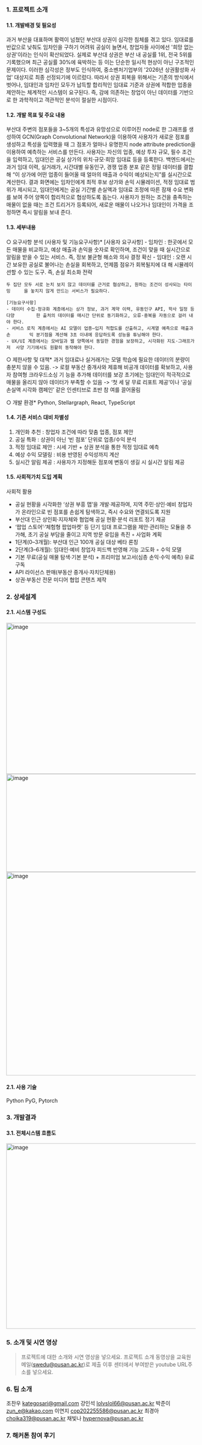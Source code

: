 ### 1. 프로젝트 소개
#### 1.1. 개발배경 및 필요성

과거 부산을 대표하며 활력이 넘쳤던 부산대 상권이 심각한 침체를 겪고 있다. 임대료를 반값으로 낮춰도 임차인을 구하기 어려워 공실이 늘면서, 창업자들 사이에선 '희망 없는 상권'이라는 인식이 확산되었다.
실제로 부산대 상권은 부산 내 공실률 1위, 전국 5위를 기록했으며 최근 공실률 30%에 육박하는 등 이는 단순한 일시적 현상이 아닌 구조적인 문제이다. 이러한 심각성은 정부도 인식하여, 중소벤처기업부의 '2026년 상권활성화 사업' 대상지로 최종 선정되기에 이르렀다.
따라서 상권 회복을 위해서는 기존의 방식에서 벗어나, 임대인과 임차인 모두가 납득할 합리적인 임대료 기준과 상권에 적합한 업종을 제안하는 체계적인 시스템이 요구된다. 즉, 감에 의존하는 창업이 아닌 데이터를 기반으로 한 과학적이고 객관적인 분석이 절실한 시점이다.

#### 1.2. 개발 목표 및 주요 내용
 부산대 주변의 점포들을 3~5개의 특성과 유망성으로 이루어진 node로 한 그래프를 생성하여 GCN(Graph Convolutional Network)을 이용하여 사용자가 새로운 점포를 생성하고 특성을 입력했을 때 그 점포가  얼마나  유명한지 node attribute prediction을 이용하여 예측하는 서비스를 만든다. 
사용자는 자신의 업종, 예상 투자 규모, 필수 조건을 입력하고, 임대인은 공실 상가의 위치·규모·희망 임대료 등을 등록한다.
 백엔드에서는 과거 임대 이력, 실거래가, 시간대별 유동인구, 경쟁 업종 분포 같은 정밀 데이터를 결합해 “이 상가에 어떤 업종이 들어올 때 얼마의 매출과 수익이 예상되는지”를 실시간으로 계산한다. 
 결과 화면에는 임차인에게 최적 후보 상가와 손익 시뮬레이션, 적정 임대료 범위가 제시되고, 임대인에게는 공실 기간별 손실액과 임대료 조정에 따른 잠재 수요 변화를 보여 주어 양쪽이 합리적으로 협상하도록 돕는다. 
사용자가 원하는 조건을 충족하는 매물이 없을 때는 조건 트리거가 등록되어, 새로운 매물이 나오거나 임대인이 가격을 조정하면 즉시 알림을 보내 준다.

#### 1.3. 세부내용
○ 요구사항 분석 (사용자 및 기능요구사항)*
	[사용자 요구사항]
	- 임차인 : 한곳에서 모든 매물을 비교하고, 예상 매출과 손익을 숫자로 확인하며, 조건이 맞을 	때 실시간으로 알림을 받을 수 있는 서비스. 즉, 정보 불균형 해소와 의사 결정 확신
	- 임대인 : 오랜 시간 보유한 공실로 불어나는 손실을 회복하고, 언제쯤 점유가 회복될지에 대		해 시뮬레이션할 수 있는 도구. 즉, 손실 최소화 전략

	두 집단 모두 서로 눈치 보지 않고 데이터를 근거로 협상하고, 원하는 조건이 성사되는 타이밍		을 놓치지 않게 만드는 서비스가 필요하다.

	[기능요구사항]
	- 데이터 수집·정규화 계층에서는 상가 정보, 과거 계약 이력, 유동인구 API, 학사 일정 등 다양		한 출처의 데이터를 매시간 단위로 동기화하고, 오류·중복을 자동으로 걸러 내야 한다.
	- 서비스 로직 계층에서는 AI 모델이 업종‒입지 적합도를 산출하고, 시계열 예측으로 매출과 손		익 분기점을 계산해 3초 이내에 응답하도록 성능을 튜닝해야 한다. 
	- UX/UI 계층에서는 모바일과 웹 양쪽에서 동일한 경험을 보장하고, 시각화된 지도·그래프가 저	사양 기기에서도 원활히 동작해야 한다.
  ○ 제한사항 및 대책* 
	과거 임대료나 실거래가는 모델 학습에 필요한 데이터의 분량이 충분치 않을 수 있음.
	  -> 로컬 부동산 중개사와 제휴해 비공개 데이터를 확보하고, 사용자 참여형 크라우드소싱 기		  능을 추가해 데이터를 보강
	초기에는 임대인이 적극적으로 매물을 올리지 않아 데이터가 부족할 수 있음
	  -> ‘첫 세 달 무료 리포트 제공’이나 ‘공실 손실액 시각화 캠페인’ 같은 인센티브로 초반 참		  여를 끌어올림
	
  ○ 개발 환경* Python, Stellargraph, React, TypeScript

#### 1.4. 기존 서비스 대비 차별성
1. 개인화 추천 : 창업자 조건에 따라 맞춤 업종, 점포 제안
2. 공실 특화 : 상권이 아닌 ‘빈 점포’ 단위로 업종/수익 분석
3. 적정 임대료 제안 : 시세 기반 + 상권 분석을 통한 적정 임대료 예측
4. 예상 수익 모델링 : 비용 반영된 수익성까지 계산
5. 실시간 알림 제공 : 사용자가 지정해둔 점포에 변동이 생길 시 실시간 알림 제공

#### 1.5. 사회적가치 도입 계획
 사회적 활용
   - 공실 현황을 시각화한 ‘상권 부흥 맵’을 개발·제공하여, 지역 주민·상인·예비 창업자가 온라인으로 빈 점포를 손쉽게 탐색하고, 즉시 수요와 연결되도록 지원
   - 부산대 인근 상인회·지자체와 협업해 공실 현황·분석 리포트 정기 제공
   - ‘팝업 스토어’·‘체험형 팝업마켓’ 등 단기 임대 프로그램을 제안·관리하는 모듈을 추가해, 초기 공실 부담을 줄이고 지역 방문 유입을 촉진
◦ 사업화 계획
   - 1단계(0–3개월): 부산대 인근 100개 공실 대상 베타 론칭
   - 2단계(3–6개월): 임대인·예비 창업자 피드백 반영해 기능 고도화
◦ 수익 모델
   - 기본 무료(공실 매물 탐색·기본 분석) + 프리미엄 보고서(심층 손익·수익 예측) 유료 구독
   - API 라이선스 판매(부동산 중개사·자치단체용)
   - 상권·부동산 전문 미디어 협업 콘텐츠 제작


### 2. 상세설계
#### 2.1. 시스템 구성도
<img width="536" height="401" alt="image" src="https://github.com/user-attachments/assets/4e9dab6b-526f-4638-96af-000553cc4a8e" />
<img width="524" height="260" alt="image" src="https://github.com/user-attachments/assets/a5dedb98-66a3-4047-9456-360d59c25223" />

<img width="946" height="540" alt="image" src="https://github.com/user-attachments/assets/27ea7eb3-3e51-4579-b0a1-7f1315987b14" />

#### 2.1. 사용 기술
Python PyG, Pytorch

### 3. 개발결과
#### 3.1. 전체시스템 흐름도
<img width="976" height="492" alt="image" src="https://github.com/user-attachments/assets/49a35202-0a70-444e-964e-fc14fb894d98" />



### 5. 소개 및 시연 영상
> 프로젝트에 대한 소개와 시연 영상을 넣으세요.
> 프로젝트 소개 동영상을 교육원 메일(swedu@pusan.ac.kr)로 제출 이후 센터에서 부여받은 youtube URL주소를 넣으세요.

### 6. 팀 소개
조찬우 kategosari@gmail.com
강인석 lolvslol66@pusan.ac.kr
박준이 zun_e@kakao.com
이연지 cop202255586@pusan.ac.kr
최경아 choika319@pusan.ac.kr
채빛나 hypernova@pusan.ac.kr


### 7. 해커톤 참여 후기
